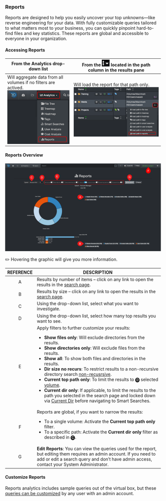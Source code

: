 <p id="reports"></p>


### Reports

Reports are designed to help you easily uncover your top unknowns—like reverse engineering for your data. With fully customizable queries tailored to what matters most to your business, you can quickly pinpoint hard-to-find files and key statistics. These reports are global and accessible to everyone in your organization.

#### Accessing Reports

| From the **Analytics** drop-down list | From the <img src="images/icon_more.png" width="25"> located in the path column in the results pane |
| --- | --- |
| Will aggregate data from all volumes if no filters are actived.<br> <img src="images/analytics_select_reports.png" width="300"> | Will load the report for that path only.<br><img src="images/image_analytics_reports_access_via_results_pane_20230215.png" width="600"> |

#### Reports Overview

![Image: Smart Searches Report Overview](images/analytics_reports_2025.png)

✏️ Hovering the graphic will give you more information.

| REFERENCE | DESCRIPTION |
| :---: | --- |
| A | Results by number of items – click on any link to open the results in the [search page](#search_page). |
| B | Results by size – click on any link to open the results in the [search page](#search_page). |
| C | Using the drop-down list, select what you want to investigate. |
| D | Using the drop-down list, select how many top results you want to see. |
| E | Apply filters to further customize your results:<ul><li>**Show files only**: Will exclude directories from the results.</li><li>**Show directories only**: Will exclude files from the results.</li><li>**Show all**: To show both files and directories in the results.</li><li>**Dir size no recurs**: To restrict results to a non-recursive directory search [non-recusrsive](#recursive).</li><li>**Current top path only**: To limit the results to 🅓 selected [volume](#volume).</li><li>**Current dir only**: If applicable, to limit the results to the path you selected in the search page and locked down via [Current Dir](#current_dir) before navigating to Smart Searches.</li></ul> |
| F | Reports are global, if you want to narrow the results:<ul><li>To a single volume: Activate the **Current top path only** filter.</li><li>To a specific path: Activate the **Current dir only** filter as described in 🅒. |
| G | **Edit Reports**: You can view the queries used for the report, but editing them requires an admin account. If you need to add or edit a search query and don’t have admin access, contact your System Administrator. |


<p id="reports_customize"></p>


#### Customize Reports

Reports analytics includes sample queries out of the virtual box, but these [queries can be customized](https://docs.diskoverdata.com/diskover_setup_and_config_guide/#reports) by any user with an admin account.


